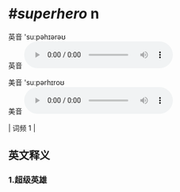 # ***\#superhero*** n
英音 'suːpəhɪərəʊ  
英音
<audio src="./media/superhero1.aac" controls="controls"></audio>

美音 'suːpərhɪroʊ  
美音
<audio src="./media/superhero2.aac" controls="controls"></audio>



| 词频 1 |  

英文释义
---
### 1.**超级英雄**  


